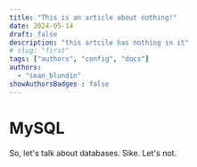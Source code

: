 ```yaml
---
title: "This is an article about nothing!"
date: 2024-05-14
draft: false
description: "this artcile has nothing in it"
# slug: "first"
tags: ["authors", "config", "docs"]
authors:
  - "sean_blundin"
showAuthorsBadges : false
---
```


# MySQL

So, let's talk about databases. Sike. Let's not.



